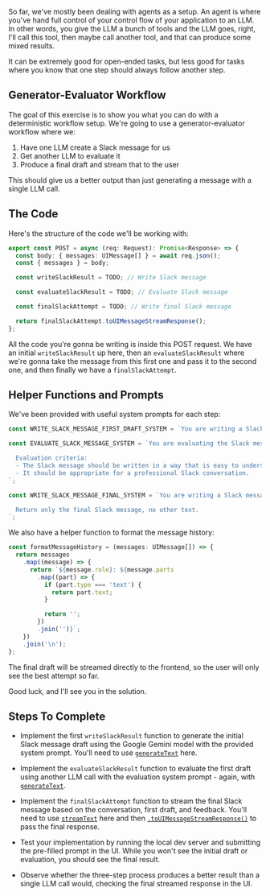 So far, we've mostly been dealing with agents as a setup. An agent is where you've hand full control of your control flow of your application to an LLM. In other words, you give the LLM a bunch of tools and the LLM goes, right, I'll call this tool, then maybe call another tool, and that can produce some mixed results.

It can be extremely good for open-ended tasks, but less good for tasks where you know that one step should always follow another step.

## Generator-Evaluator Workflow

The goal of this exercise is to show you what you can do with a deterministic workflow setup. We're going to use a generator-evaluator workflow where we:

1. Have one LLM create a Slack message for us
2. Get another LLM to evaluate it
3. Produce a final draft and stream that to the user

This should give us a better output than just generating a message with a single LLM call.

## The Code

Here's the structure of the code we'll be working with:

```ts
export const POST = async (req: Request): Promise<Response> => {
  const body: { messages: UIMessage[] } = await req.json();
  const { messages } = body;

  const writeSlackResult = TODO; // Write Slack message

  const evaluateSlackResult = TODO; // Evaluate Slack message

  const finalSlackAttempt = TODO; // Write final Slack message

  return finalSlackAttempt.toUIMessageStreamResponse();
};
```

All the code you're gonna be writing is inside this POST request. We have an initial `writeSlackResult` up here, then an `evaluateSlackResult` where we're gonna take the message from this first one and pass it to the second one, and then finally we have a `finalSlackAttempt`.

## Helper Functions and Prompts

We've been provided with useful system prompts for each step:

```ts
const WRITE_SLACK_MESSAGE_FIRST_DRAFT_SYSTEM = `You are writing a Slack message for a user based on the conversation history. Only return the Slack message, no other text.`;

const EVALUATE_SLACK_MESSAGE_SYSTEM = `You are evaluating the Slack message produced by the user.

  Evaluation criteria:
  - The Slack message should be written in a way that is easy to understand.
  - It should be appropriate for a professional Slack conversation.
`;

const WRITE_SLACK_MESSAGE_FINAL_SYSTEM = `You are writing a Slack message based on the conversation history, a first draft, and some feedback given about that draft.

  Return only the final Slack message, no other text.
`;
```

We also have a helper function to format the message history:

```ts
const formatMessageHistory = (messages: UIMessage[]) => {
  return messages
    .map((message) => {
      return `${message.role}: ${message.parts
        .map((part) => {
          if (part.type === 'text') {
            return part.text;
          }

          return '';
        })
        .join('')}`;
    })
    .join('\n');
};
```

The final draft will be streamed directly to the frontend, so the user will only see the best attempt so far.

Good luck, and I'll see you in the solution.

## Steps To Complete

- Implement the first `writeSlackResult` function to generate the initial Slack message draft using the Google Gemini model with the provided system prompt. You'll need to use [`generateText`](https://ai-sdk.com/docs/api-reference/generateText) here.

- Implement the `evaluateSlackResult` function to evaluate the first draft using another LLM call with the evaluation system prompt - again, with [`generateText`](https://ai-sdk.dev/docs/reference/ai-sdk-core/generate-text#generatetext).

- Implement the `finalSlackAttempt` function to stream the final Slack message based on the conversation, first draft, and feedback. You'll need to use [`streamText`](https://ai-sdk.dev/docs/ai-sdk-core/generating-text#streamtext) here and then [`.toUIMessageStreamResponse()`](https://ai-sdk.dev/docs/reference/ai-sdk-core/stream-text#to-ui-message-stream-response) to pass the final response.

- Test your implementation by running the local dev server and submitting the pre-filled prompt in the UI. While you won't see the initial draft or evaluation, you should see the final result.

- Observe whether the three-step process produces a better result than a single LLM call would, checking the final streamed response in the UI.
